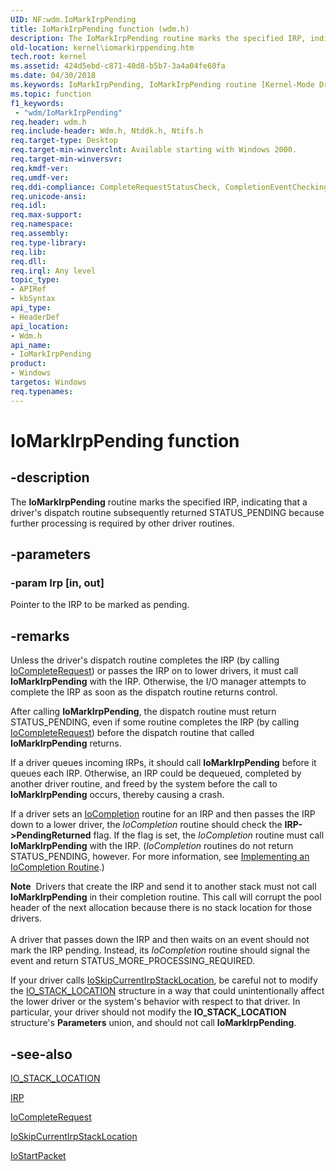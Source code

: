```yaml
---
UID: NF:wdm.IoMarkIrpPending
title: IoMarkIrpPending function (wdm.h)
description: The IoMarkIrpPending routine marks the specified IRP, indicating that a driver's dispatch routine subsequently returned STATUS_PENDING because further processing is required by other driver routines.
old-location: kernel\iomarkirppending.htm
tech.root: kernel
ms.assetid: 424d5ebd-c871-40d8-b5b7-3a4a04fe60fa
ms.date: 04/30/2018
ms.keywords: IoMarkIrpPending, IoMarkIrpPending routine [Kernel-Mode Driver Architecture], k104_478903ab-e597-4df6-a66e-e0c1fbea49d9.xml, kernel.iomarkirppending, wdm/IoMarkIrpPending
ms.topic: function
f1_keywords:
 - "wdm/IoMarkIrpPending"
req.header: wdm.h
req.include-header: Wdm.h, Ntddk.h, Ntifs.h
req.target-type: Desktop
req.target-min-winverclnt: Available starting with Windows 2000.
req.target-min-winversvr: 
req.kmdf-ver: 
req.umdf-ver: 
req.ddi-compliance: CompleteRequestStatusCheck, CompletionEventChecking, IrpCancelField, LowerDriverReturn, MarkDevicePower, MarkingInterlockedQueuedIrps, MarkingQueuedIrps, MarkIrpPending, MarkIrpPending2, MarkPower, MarkPowerDown, MarkQueryRelations, MarkStartDevice, PendedCompletedRequest3
req.unicode-ansi: 
req.idl: 
req.max-support: 
req.namespace: 
req.assembly: 
req.type-library: 
req.lib: 
req.dll: 
req.irql: Any level
topic_type:
- APIRef
- kbSyntax
api_type:
- HeaderDef
api_location:
- Wdm.h
api_name:
- IoMarkIrpPending
product:
- Windows
targetos: Windows
req.typenames: 
---
```


# IoMarkIrpPending function


## -description


The <b>IoMarkIrpPending</b> routine marks the specified IRP, indicating that a driver's dispatch routine subsequently returned STATUS_PENDING because further processing is required by other driver routines.


## -parameters




### -param Irp [in, out]

Pointer to the IRP to be marked as pending.


## -remarks



Unless the driver's dispatch routine completes the IRP (by calling <a href="https://docs.microsoft.com/windows-hardware/drivers/ddi/wdm/nf-wdm-iocompleterequest">IoCompleteRequest</a>) or passes the IRP on to lower drivers, it must call <b>IoMarkIrpPending</b> with the IRP. Otherwise, the I/O manager attempts to complete the IRP as soon as the dispatch routine returns control.

After calling <b>IoMarkIrpPending</b>, the dispatch routine must return STATUS_PENDING, even if some routine completes the IRP (by calling <a href="https://docs.microsoft.com/windows-hardware/drivers/ddi/wdm/nf-wdm-iocompleterequest">IoCompleteRequest</a>) before the dispatch routine that called <b>IoMarkIrpPending</b> returns.

If a driver queues incoming IRPs, it should call <b>IoMarkIrpPending</b> before it queues each IRP. Otherwise, an IRP could be dequeued, completed by another driver routine, and freed by the system before the call to <b>IoMarkIrpPending</b> occurs, thereby causing a crash.

If a driver sets an <a href="https://docs.microsoft.com/windows-hardware/drivers/ddi/wdm/nc-wdm-io_completion_routine">IoCompletion</a> routine for an IRP and then passes the IRP down to a lower driver, the <i>IoCompletion</i> routine should check the <b>IRP->PendingReturned</b> flag. If the flag is set, the <i>IoCompletion</i> routine must call <b>IoMarkIrpPending</b> with the IRP. (<i>IoCompletion</i> routines do not return STATUS_PENDING, however. For more information, see <a href="https://docs.microsoft.com/windows-hardware/drivers/kernel/implementing-an-iocompletion-routine">Implementing an IoCompletion Routine</a>.) 

<div class="alert"><b>Note</b>  Drivers that create the IRP and send it to another stack must not call <b>IoMarkIrpPending</b> in their completion routine. This call will corrupt the pool header of the next allocation because there is no stack location for those drivers.</div>
<div> </div>
A driver that passes down the IRP and then waits on an event should not mark the IRP pending. Instead, its <i>IoCompletion</i> routine should signal the event and return STATUS_MORE_PROCESSING_REQUIRED.

If your driver calls <a href="https://docs.microsoft.com/windows-hardware/drivers/kernel/mm-bad-pointer">IoSkipCurrentIrpStackLocation</a>, be careful not to modify the <a href="https://docs.microsoft.com/windows-hardware/drivers/ddi/wdm/ns-wdm-_io_stack_location">IO_STACK_LOCATION</a> structure in a way that could unintentionally affect the lower driver or the system's behavior with respect to that driver. In particular, your driver should not modify the <b>IO_STACK_LOCATION</b> structure's <b>Parameters</b> union, and should not call <b>IoMarkIrpPending</b>.




## -see-also




<a href="https://docs.microsoft.com/windows-hardware/drivers/ddi/wdm/ns-wdm-_io_stack_location">IO_STACK_LOCATION</a>



<a href="https://docs.microsoft.com/windows-hardware/drivers/ddi/wdm/ns-wdm-_irp">IRP</a>



<a href="https://docs.microsoft.com/windows-hardware/drivers/ddi/wdm/nf-wdm-iocompleterequest">IoCompleteRequest</a>



<a href="https://docs.microsoft.com/windows-hardware/drivers/kernel/mm-bad-pointer">IoSkipCurrentIrpStackLocation</a>



<a href="https://docs.microsoft.com/windows-hardware/drivers/ddi/ntifs/nf-ntifs-iostartpacket">IoStartPacket</a>
 

 


